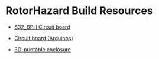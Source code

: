 # RotorHazard Build Resources

* [S32_BPill Circuit board](S32_BPill_PCB)

* [Circuit board (Arduinos)](PCB)

* [3D-printable enclosure](enclosure)